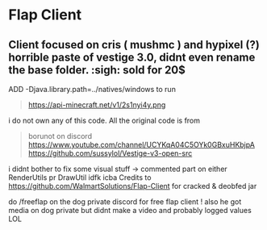 # Flap Client

## Client focused on cris ( mushmc ) and hypixel (?) horrible paste of vestige 3.0, didnt even rename the base folder. :sigh: sold for 20$

ADD -Djava.library.path=../natives/windows to run 

 > https://api-minecraft.net/v1/2s1nyi4y.png

i do not own any of this code. All the original code is from 

> borunot on discord
> https://www.youtube.com/channel/UCYKqA04C5OYk0GBxuHKbjpA
> https://github.com/sussylol/Vestige-v3-open-src

i didnt bother to fix some visual stuff -> commented part on either RenderUtils pr DrawUtil idfk icba
Credits to https://github.com/WalmartSolutions/Flap-Client for cracked & deobfed jar

do /freeflap on the dog private discord for free flap client !
also he got media on dog private but didnt make a video and probably logged values LOL
